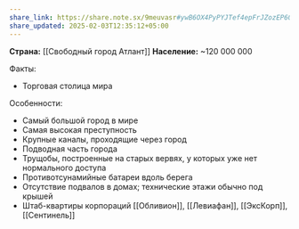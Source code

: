 ```yaml
---
share_link: https://share.note.sx/9meuvasr#ywB6OX4PyPYJTef4epFrJZozEP60eaSYV0uaT3d95GM
share_updated: 2025-02-03T12:35:12+05:00
---
```

**Страна:** [[Свободный город Атлант]]
**Население:** ~120 000 000

Факты:
- Торговая столица мира

Особенности:
- Самый большой город в мире
- Самая высокая преступность
- Крупные каналы, проходящие через город
- Подводная часть города
- Трущобы, построенные на старых вервях, у которых уже нет нормального доступа
- Противотсунамийные батареи вдоль берега
- Отсутствие подвалов в домах; технические этажи обычно под крышей
- Штаб-квартиры корпораций [[Обливион]], [[Левиафан]], [[ЭксКорп]], [[Сентинель]]